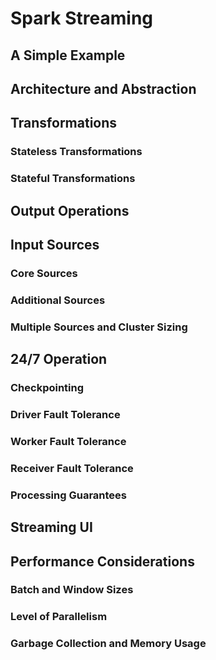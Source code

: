 # Spark Streaming

## A Simple Example




## Architecture and Abstraction




## Transformations

### Stateless Transformations

### Stateful Transformations



## Output Operations




## Input Sources

### Core Sources

### Additional Sources

### Multiple Sources and Cluster Sizing



## 24/7 Operation

### Checkpointing

### Driver Fault Tolerance

### Worker Fault Tolerance

### Receiver Fault Tolerance

### Processing Guarantees



## Streaming UI




## Performance Considerations

### Batch and Window Sizes

### Level of Parallelism

### Garbage Collection and Memory Usage


